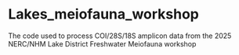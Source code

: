 # Lakes_meiofauna_workshop
The code used to process COI/28S/18S amplicon data from the 2025 NERC/NHM Lake District Freshwater Meiofauna workshop
